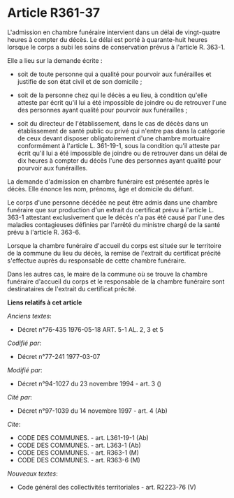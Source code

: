 # Article R361-37

L'admission en chambre funéraire intervient dans un délai de vingt-quatre heures à compter du décès. Le délai est porté à
quarante-huit heures lorsque le corps a subi les soins de conservation prévus à l'article R. 363-1.

Elle a lieu sur la demande écrite :

- soit de toute personne qui a qualité pour pourvoir aux funérailles et justifie de son état civil et de son domicile ;

- soit de la personne chez qui le décès a eu lieu, à condition qu'elle atteste par écrit qu'il lui a été impossible de
joindre ou de retrouver l'une des personnes ayant qualité pour pourvoir aux funérailles ;

- soit du directeur de l'établissement, dans le cas de décès dans un établissement de santé public ou privé qui n'entre pas
dans la catégorie de ceux devant disposer obligatoirement d'une chambre mortuaire conformément à l'article L. 361-19-1, sous
la condition qu'il atteste par écrit qu'il lui a été impossible de joindre ou de retrouver dans un délai de dix heures à
compter du décès l'une des personnes ayant qualité pour pourvoir aux funérailles.

La demande d'admission en chambre funéraire est présentée après le décès. Elle énonce les nom, prénoms, âge et domicile du
défunt.

Le corps d'une personne décédée ne peut être admis dans une chambre funéraire que sur production d'un extrait du certificat
prévu à l'article L. 363-1 attestant exclusivement que le décès n'a pas été causé par l'une des maladies contagieuses
définies par l'arrêté du ministre chargé de la santé prévu à l'article R. 363-6.

Lorsque la chambre funéraire d'accueil du corps est située sur le territoire de la commune du lieu du décès, la remise de
l'extrait du certificat précité s'effectue auprès du responsable de cette chambre funéraire.

Dans les autres cas, le maire de la commune où se trouve la chambre funéraire d'accueil du corps et le responsable de la
chambre funéraire sont destinataires de l'extrait du certificat précité.

**Liens relatifs à cet article**

_Anciens textes_:

  - Décret n°76-435 1976-05-18 ART. 5-1 AL. 2, 3 et 5

_Codifié par_:

  - Décret n°77-241 1977-03-07

_Modifié par_:

  - Décret n°94-1027 du 23 novembre 1994 - art. 3 ()

_Cité par_:

  - Décret n°97-1039 du 14 novembre 1997 - art. 4 (Ab)

_Cite_:

  - CODE DES COMMUNES. - art. L361-19-1 (Ab)
  - CODE DES COMMUNES. - art. L363-1 (Ab)
  - CODE DES COMMUNES. - art. R363-1 (M)
  - CODE DES COMMUNES. - art. R363-6 (M)

_Nouveaux textes_:

  - Code général des collectivités territoriales - art. R2223-76 (V)
